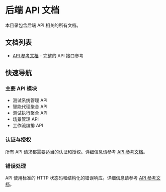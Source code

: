 # 后端 API 文档

本目录包含后端 API 相关的所有文档。

## 文档列表

- [API 参考文档](./reference.md) - 完整的 API 接口参考

## 快速导航

### 主要 API 模块
- 测试系统管理 API
- 智能代理聚合 API  
- 测试执行聚合 API
- 场景管理 API
- 工作流编排 API

### 认证与授权
所有 API 请求都需要适当的认证和授权。详细信息请参考 [API 参考文档](./reference.md)。

### 错误处理
API 使用标准的 HTTP 状态码和结构化的错误响应。详细信息请参考 [API 参考文档](./reference.md)。